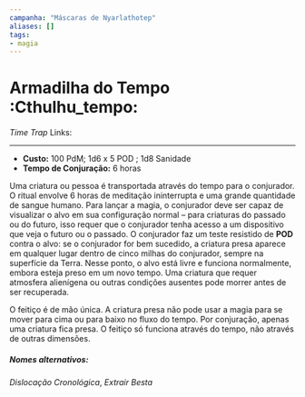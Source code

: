 ```yaml
---
campanha: "Máscaras de Nyarlathotep"
aliases: []
tags: 
- magia
---
```


# Armadilha do Tempo :Cthulhu_tempo:
_Time Trap_
Links:

---
-  **Custo:** 100 PdM; 1d6 x 5 POD ; 1d8 Sanidade
- **Tempo de Conjuração:** 6 horas

Uma criatura ou pessoa é transportada através do tempo para o conjurador. O ritual envolve 6 horas de meditação ininterrupta e uma grande quantidade de sangue humano. Para lançar a magia, o conjurador deve ser capaz de visualizar o alvo em sua configuração normal – para criaturas do passado ou do futuro, isso requer que o conjurador tenha acesso a um dispositivo que veja o futuro ou o passado. O conjurador faz um teste resistido de **POD** contra o alvo: se o conjurador for bem sucedido, a criatura presa aparece em qualquer lugar dentro de cinco milhas do conjurador, sempre na superfície da Terra. Nesse ponto, o alvo está livre e funciona normalmente, embora esteja preso em um novo tempo. Uma criatura que requer atmosfera alienígena ou outras condições ausentes pode morrer antes de ser recuperada. 

O feitiço é de mão única. A criatura presa não pode usar a magia para se mover para cima ou para baixo no fluxo do tempo. Por conjuração, apenas uma criatura fica presa. O feitiço só funciona através do tempo, não através de outras dimensões.

##### Nomes alternativos: 
*Dislocação Cronológica*, *Extrair Besta*